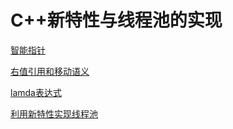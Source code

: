 # C++新特性与线程池的实现

[智能指针](C++%E6%96%B0%E7%89%B9%E6%80%A7%E4%B8%8E%E7%BA%BF%E7%A8%8B%E6%B1%A0%E7%9A%84%E5%AE%9E%E7%8E%B0%20141cec167490806fa7a2ee5d38a8c3bc/%E6%99%BA%E8%83%BD%E6%8C%87%E9%92%88%20141cec1674908083927ccd3b3b9f7ecb.md)

[右值引用和移动语义](C++%E6%96%B0%E7%89%B9%E6%80%A7%E4%B8%8E%E7%BA%BF%E7%A8%8B%E6%B1%A0%E7%9A%84%E5%AE%9E%E7%8E%B0%20141cec167490806fa7a2ee5d38a8c3bc/%E5%8F%B3%E5%80%BC%E5%BC%95%E7%94%A8%E5%92%8C%E7%A7%BB%E5%8A%A8%E8%AF%AD%E4%B9%89%2015fcec16749080fe87a3e56bab373b45.md)

[lamda表达式](C++%E6%96%B0%E7%89%B9%E6%80%A7%E4%B8%8E%E7%BA%BF%E7%A8%8B%E6%B1%A0%E7%9A%84%E5%AE%9E%E7%8E%B0%20141cec167490806fa7a2ee5d38a8c3bc/lamda%E8%A1%A8%E8%BE%BE%E5%BC%8F%20160cec16749080718c72c4cec7475745.md)

[利用新特性实现线程池](C++%E6%96%B0%E7%89%B9%E6%80%A7%E4%B8%8E%E7%BA%BF%E7%A8%8B%E6%B1%A0%E7%9A%84%E5%AE%9E%E7%8E%B0%20141cec167490806fa7a2ee5d38a8c3bc/%E5%88%A9%E7%94%A8%E6%96%B0%E7%89%B9%E6%80%A7%E5%AE%9E%E7%8E%B0%E7%BA%BF%E7%A8%8B%E6%B1%A0%20160cec167490807e8a57f73dcdefb11a.md)
